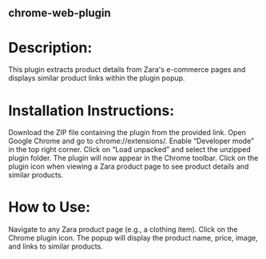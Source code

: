 ## chrome-web-plugin

# Description:
  This plugin extracts product details from Zara's e-commerce pages and displays similar product links within the plugin popup.

# Installation Instructions:
  Download the ZIP file containing the plugin from the provided link.
  Open Google Chrome and go to chrome://extensions/.
  Enable “Developer mode” in the top right corner.
  Click on “Load unpacked” and select the unzipped plugin folder.
  The plugin will now appear in the Chrome toolbar. Click on the plugin icon when viewing a Zara product page to see product details and similar products.

# How to Use:
  Navigate to any Zara product page (e.g., a clothing item).
  Click on the Chrome plugin icon.
  The popup will display the product name, price, image, and links to similar products.
